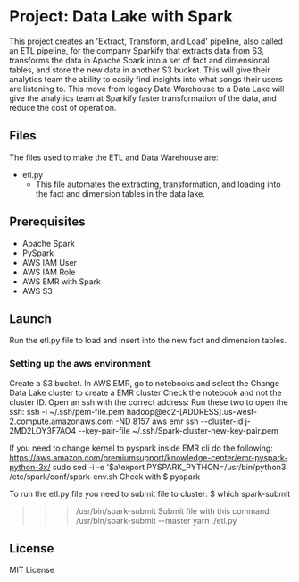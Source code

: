 # Project: Data Lake with Spark
This project creates an 'Extract, Transform, and Load' pipeline, also called an ETL pipeline, for the company Sparkify that extracts data from S3, transforms the data in Apache Spark into a set of fact and dimensional tables, and store the new data in another S3 bucket. This will give their analytics team the ability to easily find insights into what songs their users are listening to. This move from legacy Data Warehouse to a Data Lake will give the analytics team at Sparkify faster transformation of the data, and reduce the cost of operation.



## Files
The files used to make the ETL and Data Warehouse are:
* etl.py
	* This file automates the extracting, transformation, and loading into the fact and dimension tables in the data lake.


## Prerequisites
* Apache Spark
* PySpark
* AWS IAM User
* AWS IAM Role
* AWS EMR with Spark
* AWS S3


## Launch
Run the etl.py file to load and insert into the new fact and dimension tables.

### Setting up the aws environment
Create a S3 bucket.
In AWS EMR, go to notebooks and select the Change Data Lake cluster to create a EMR cluster
Check the notebook and not the cluster ID.
Open an ssh with the correct address:
Run these two to open the ssh:
ssh -i ~/.ssh/pem-file.pem hadoop@ec2-[ADDRESS].us-west-2.compute.amazonaws.com -ND 8157
aws emr ssh --cluster-id j-2MD2LOY3F7AO4 --key-pair-file ~/.ssh/Spark-cluster-new-key-pair.pem

If you need to change kernel to pyspark inside EMR cli do the following:
https://aws.amazon.com/premiumsupport/knowledge-center/emr-pyspark-python-3x/
sudo sed -i -e '$a\export PYSPARK_PYTHON=/usr/bin/python3' /etc/spark/conf/spark-env.sh
Check with 
$ pyspark

To run the etl.py file you need to submit file to cluster:
$ which spark-submit
>>> /usr/bin/spark-submit
Submit file with this command:
/usr/bin/spark-submit --master yarn ./etl.py

## License

MIT License
